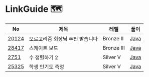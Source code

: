 # LinkGuide 🗺


| No | 제목 | 레벨 | 풀이                                                                                       |
|----|------|------|------------------------------------------------------------------------------------------|
| [20124](https://www.acmicpc.net/problem/20124)      | 모르고리즘 회장님 추천 받습니다 |Bronze II| [Java](https://github.com/hyeji111544/Algorithm/tree/main/Sort/problems/20124) |
| [28417](https://www.acmicpc.net/problem/28417)      | 스케이트 보드           | Bronze III| [Java](https://github.com/hyeji111544/Algorithm/tree/main/Sort/problems/28417) |
| [2751](https://www.acmicpc.net/problem/2751)        | 수 정렬하기 2          |Silver V | [Java](https://github.com/hyeji111544/Algorithm/tree/main/Sort/problems/2751)            |
| [25325](https://www.acmicpc.net/problem/25325)        | 학생 인기도 측정         |Silver V | [Java](https://github.com/hyeji111544/Algorithm/tree/main/Sort/problems/25325) |